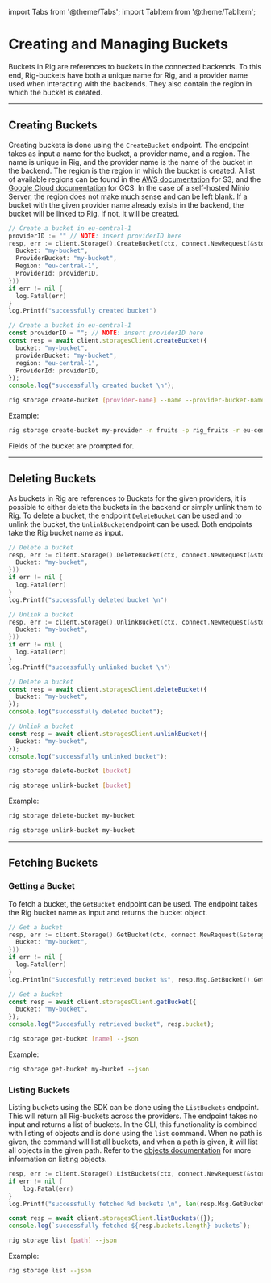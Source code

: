 import Tabs from '@theme/Tabs';
import TabItem from '@theme/TabItem';

# Creating and Managing Buckets

Buckets in Rig are references to buckets in the connected backends. To this end, Rig-buckets have both a unique name for Rig, and a provider name used when interacting with the backends. They also contain the region in which the bucket is created.

<hr class="solid" />

## Creating Buckets
Creating buckets is done using the `CreateBucket` endpoint. The endpoint takes as input a name for the bucket, a provider name, and a region. The name is unique in Rig, and the provider name is the name of the bucket in the backend. The region is the region in which the bucket is created. A list of available regions can be found in the [AWS documentation](https://docs.aws.amazon.com/AmazonRDS/latest/UserGuide/Concepts.RegionsAndAvailabilityZones.html) for S3, and the [Google Cloud documentation](https://cloud.google.com/storage/docs/locations) for GCS. In the case of a self-hosted Minio Server, the region does not make much sense and can be left blank. If a bucket with the given provider name already exists in the backend, the bucket will be linked to Rig. If not, it will be created.

<Tabs>
<TabItem value="go" label="Golang SDK">

```go
// Create a bucket in eu-central-1
providerID := "" // NOTE: insert providerID here
resp, err := client.Storage().CreateBucket(ctx, connect.NewRequest(&storage.CreateBucketRequest{
  Bucket: "my-bucket",
  ProviderBucket: "my-bucket",
  Region: "eu-central-1",
  ProviderId: providerID,
}))
if err != nil {
  log.Fatal(err)
}
log.Printf("successfully created bucket")
```

</TabItem>
<TabItem value="typescript" label="Typescript SDK">

```typescript
// Create a bucket in eu-central-1
const providerID = ""; // NOTE: insert providerID here
const resp = await client.storagesClient.createBucket({
  bucket: "my-bucket",
  providerBucket: "my-bucket",
  region: "eu-central-1",
  ProviderId: providerID,
});
console.log("successfully created bucket \n");
```

</TabItem>
<TabItem value="cli" label="CLI">

```sh
rig storage create-bucket [provider-name] --name --provider-bucket-name --region
```

Example:

```sh
rig storage create-bucket my-provider -n fruits -p rig_fruits -r eu-central-1
```

Fields of the bucket are prompted for.
</TabItem>
</Tabs>

<hr class="solid" />

## Deleting Buckets

As buckets in Rig are references to Buckets for the given providers, it is possible to either delete the buckets in the backend or simply unlink them to Rig. To delete a bucket, the endpoint `DeleteBucket` can be used and to unlink the bucket, the `UnlinkBucket`endpoint can be used. Both endpoints take the Rig bucket name as input.

<Tabs>
<TabItem value="go" label="Golang SDK">

```go
// Delete a bucket
resp, err := client.Storage().DeleteBucket(ctx, connect.NewRequest(&storage.DeleteBucketRequest{
  Bucket: "my-bucket",
}))
if err != nil {
  log.Fatal(err)
}
log.Printf("successfully deleted bucket \n")

// Unlink a bucket
resp, err := client.Storage().UnlinkBucket(ctx, connect.NewRequest(&storage.UnlinkBucketRequest{
  Bucket: "my-bucket",
}))
if err != nil {
  log.Fatal(err)
}
log.Printf("successfully unlinked bucket \n")
```

</TabItem>
<TabItem value="typescript" label="Typescript SDK">

```typescript
// Delete a bucket
const resp = await client.storagesClient.deleteBucket({
  bucket: "my-bucket",
});
console.log("successfully deleted bucket");

// Unlink a bucket
const resp = await client.storagesClient.unlinkBucket({
  Bucket: "my-bucket",
});
console.log("successfully unlinked bucket");
```

</TabItem>
<TabItem value="cli" label="CLI">

```sh
rig storage delete-bucket [bucket]

rig storage unlink-bucket [bucket]
```

Example:

```sh
rig storage delete-bucket my-bucket

rig storage unlink-bucket my-bucket
```

</TabItem>
</Tabs>

<hr class="solid" />

## Fetching Buckets

### Getting a Bucket
To fetch a bucket, the `GetBucket` endpoint can be used. The endpoint takes the Rig bucket name as input and returns the bucket object.

<Tabs>
<TabItem value="go" label="Golang SDK">

```go
// Get a bucket
resp, err := client.Storage().GetBucket(ctx, connect.NewRequest(&storage.GetBucketRequest{
  Bucket: "my-bucket",
}))
if err != nil {
  log.Fatal(err)
}
log.Println("Succesfully retrieved bucket %s", resp.Msg.GetBucket().GetName())
```

</TabItem>
<TabItem value="typescript" label="Typescript SDK">

```typescript
// Get a bucket
const resp = await client.storagesClient.getBucket({
  bucket: "my-bucket",
});
console.log("Succesfully retrieved bucket", resp.bucket);
```

</TabItem>
<TabItem value="cli" label="CLI">

```sh
rig storage get-bucket [name] --json
```

Example:

```sh
rig storage get-bucket my-bucket --json
```

</TabItem>
</Tabs>

### Listing Buckets

Listing buckets using the SDK can be done using the `ListBuckets` endpoint. This will return all Rig-buckets across the providers. The endpoint takes no input and returns a list of buckets. In the CLI, this functionality is combined with listing of objects and is done using the `list` command. When no path is given, the command will list all buckets, and when a path is given, it will list all objects in the given path. Refer to the [objects documentation](./manage-objects.md) for more information on listing objects.

<Tabs>
<TabItem value="go" label="Golang SDK">

```go
resp, err := client.Storage().ListBuckets(ctx, connect.NewRequest(&storage.ListBucketsRequest{}))
if err != nil {
    log.Fatal(err)
}
log.Printf("successfully fetched %d buckets \n", len(resp.Msg.GetBuckets()))
```

</TabItem>
<TabItem value="typescript" label="Typescript SDK">

```typescript
const resp = await client.storagesClient.listBuckets({});
console.log(`successfully fetched ${resp.buckets.length} buckets`);
```

</TabItem>

<TabItem value="cli" label="CLI">

```sh
rig storage list [path] --json
```

Example:

```sh
rig storage list --json
```

</TabItem>
</Tabs>
